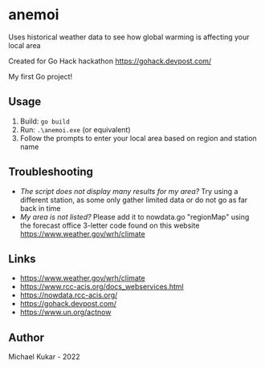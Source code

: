 # anemoi
Uses historical weather data to see how global warming is affecting your local area

Created for Go Hack hackathon https://gohack.devpost.com/

My first Go project!

## Usage
1. Build: `go build`
1. Run: `.\anemoi.exe` (or equivalent)
1. Follow the prompts to enter your local area based on region and station name

## Troubleshooting
- _The script does not display many results for my area?_ Try using a different station, as some only gather limited data or do not go as far back in time
- _My area is not listed?_ Please add it to nowdata.go "regionMap" using the forecast office 3-letter code found on this website https://www.weather.gov/wrh/climate 

## Links
- https://www.weather.gov/wrh/climate
- https://www.rcc-acis.org/docs_webservices.html
- https://nowdata.rcc-acis.org/
- https://gohack.devpost.com/
- https://www.un.org/actnow

## Author
Michael Kukar - 2022